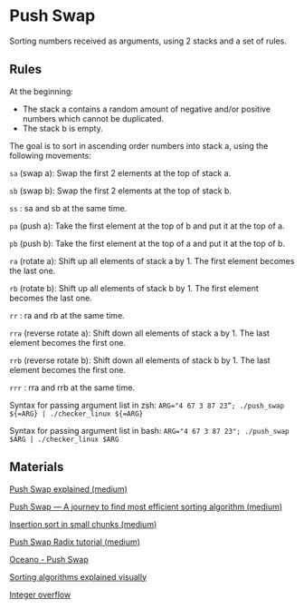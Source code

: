 
# Push Swap

Sorting numbers received as arguments, using 2 stacks and a set of rules.

## Rules
At the beginning:
- The stack a contains a random amount of negative and/or positive numbers
which cannot be duplicated.
- The stack b is empty.

The goal is to sort in ascending order numbers into stack a, using the following movements:

`sa` (swap a): Swap the first 2 elements at the top of stack a.

`sb` (swap b): Swap the first 2 elements at the top of stack b.

`ss` : sa and sb at the same time.

`pa` (push a): Take the first element at the top of b and put it at the top of a.

`pb` (push b): Take the first element at the top of a and put it at the top of b.

`ra` (rotate a): Shift up all elements of stack a by 1.
The first element becomes the last one.

`rb` (rotate b): Shift up all elements of stack b by 1.
The first element becomes the last one.

`rr` : ra and rb at the same time.

`rra` (reverse rotate a): Shift down all elements of stack a by 1.
The last element becomes the first one.

`rrb` (reverse rotate b): Shift down all elements of stack b by 1.
The last element becomes the first one.

`rrr` : rra and rrb at the same time.

Syntax for passing argument list in zsh: `ARG="4 67 3 87 23”; ./push_swap ${=ARG} | ./checker_linux ${=ARG}`

Syntax for passing argument list in bash: `ARG="4 67 3 87 23"; ./push_swap $ARG | ./checker_linux $ARG`

## Materials
[Push Swap explained (medium)](https://medium.com/@jamierobertdawson/push-swap-the-least-amount-of-moves-with-two-stacks-d1e76a71789a)

[Push Swap — A journey to find most efficient sorting algorithm (medium)](https://medium.com/@ayogun/push-swap-c1f5d2d41e97)

[Insertion sort in small chunks (medium)](https://medium.com/@jamierobertdawson/push-swap-the-least-amount-of-moves-with-two-stacks-d1e76a71789a)

[Push Swap Radix tutorial (medium)](https://medium.com/nerd-for-tech/push-swap-tutorial-fa746e6aba1e)

[Oceano - Push Swap](https://www.youtube.com/watch?v=OaG81sDEpVk)

[Sorting algorithms explained visually](https://www.youtube.com/watch?v=RfXt_qHDEPw)

[Integer overflow](https://www.scaler.com/topics/c/overflow-and-underflow-in-c/)



